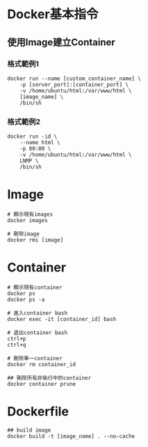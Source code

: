 # Docker基本指令

## 使用Image建立Container

### 格式範例1
```
docker run --name [custom_container_name] \
    -p [server_port]:[container_port] \ 
    -v /home/ubuntu/html:/var/www/html \
    [image_name] \
    /bin/sh
```

### 格式範例2
```
docker run -id \
    --name html \
    -p 80:80 \
    -v /home/ubuntu/html:/var/www/html \
    LNMP \
    /bin/sh
```


# Image
```
# 顯示現有images
docker images

# 刪除image
docker rmi [image]
```
# Container
```
# 顯示現有container
docker ps
docker ps -a

# 進入container bash
docker exec -it [container_id] bash

# 退出container bash
ctrl+p
ctrl+q

# 刪除單一container
docker rm container_id

## 刪除所有非執行中的container
docker container prune
```

# Dockerfile
```
## build image
docker build -t [image_name] . --no-cache
```
